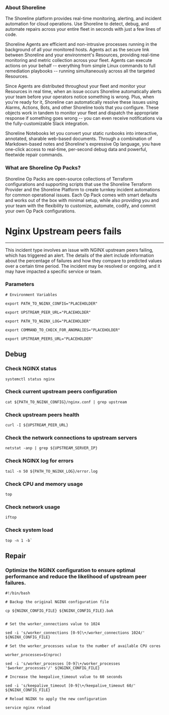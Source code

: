
### About Shoreline
The Shoreline platform provides real-time monitoring, alerting, and incident automation for cloud operations. Use Shoreline to detect, debug, and automate repairs across your entire fleet in seconds with just a few lines of code.

Shoreline Agents are efficient and non-intrusive processes running in the background of all your monitored hosts. Agents act as the secure link between Shoreline and your environment's Resources, providing real-time monitoring and metric collection across your fleet. Agents can execute actions on your behalf -- everything from simple Linux commands to full remediation playbooks -- running simultaneously across all the targeted Resources.

Since Agents are distributed throughout your fleet and monitor your Resources in real time, when an issue occurs Shoreline automatically alerts your team before your operators notice something is wrong. Plus, when you're ready for it, Shoreline can automatically resolve these issues using Alarms, Actions, Bots, and other Shoreline tools that you configure. These objects work in tandem to monitor your fleet and dispatch the appropriate response if something goes wrong -- you can even receive notifications via the fully-customizable Slack integration.

Shoreline Notebooks let you convert your static runbooks into interactive, annotated, sharable web-based documents. Through a combination of Markdown-based notes and Shoreline's expressive Op language, you have one-click access to real-time, per-second debug data and powerful, fleetwide repair commands.

### What are Shoreline Op Packs?
Shoreline Op Packs are open-source collections of Terraform configurations and supporting scripts that use the Shoreline Terraform Provider and the Shoreline Platform to create turnkey incident automations for common operational issues. Each Op Pack comes with smart defaults and works out of the box with minimal setup, while also providing you and your team with the flexibility to customize, automate, codify, and commit your own Op Pack configurations.

# Nginx Upstream peers fails
---

This incident type involves an issue with NGINX upstream peers failing, which has triggered an alert. The details of the alert include information about the percentage of failures and how they compare to predicted values over a certain time period. The incident may be resolved or ongoing, and it may have impacted a specific service or team.

### Parameters
```shell
# Environment Variables

export PATH_TO_NGINX_CONFIG="PLACEHOLDER"

export UPSTREAM_PEER_URL="PLACEHOLDER"

export PATH_TO_NGINX_LOG="PLACEHOLDER"

export COMMAND_TO_CHECK_FOR_ANOMALIES="PLACEHOLDER"

export UPSTREAM_PEERS_URL="PLACEHOLDER"
```

## Debug

### Check NGINX status
```shell
systemctl status nginx
```

### Check current upstream peers configuration
```shell
cat ${PATH_TO_NGINX_CONFIG}/nginx.conf | grep upstream
```

### Check upstream peers health
```shell
curl -I ${UPSTREAM_PEER_URL}
```

### Check the network connections to upstream servers
```shell
netstat -anp | grep ${UPSTREAM_SERVER_IP}
```

### Check NGINX log for errors
```shell
tail -n 50 ${PATH_TO_NGINX_LOG}/error.log
```

### Check CPU and memory usage
```shell
top
```

### Check network usage
```shell
iftop
```

### Check system load
```shell
top -n 1 -b`
```


## Repair

### Optimize the NGINX configuration to ensure optimal performance and reduce the likelihood of upstream peer failures.
```shell
#!/bin/bash

# Backup the original NGINX configuration file

cp ${NGINX_CONFIG_FILE} ${NGINX_CONFIG_FILE}.bak


# Set the worker_connections value to 1024

sed -i 's/worker_connections [0-9]\+/worker_connections 1024/' ${NGINX_CONFIG_FILE}

# Set the worker_processes value to the number of available CPU cores

worker_processes=$(nproc)

sed -i 's/worker_processes [0-9]\+/worker_processes '$worker_processes'/' ${NGINX_CONFIG_FILE}

# Increase the keepalive_timeout value to 60 seconds

sed -i 's/keepalive_timeout [0-9]\+/keepalive_timeout 60/' ${NGINX_CONFIG_FILE}

# Reload NGINX to apply the new configuration

service nginx reload

```
